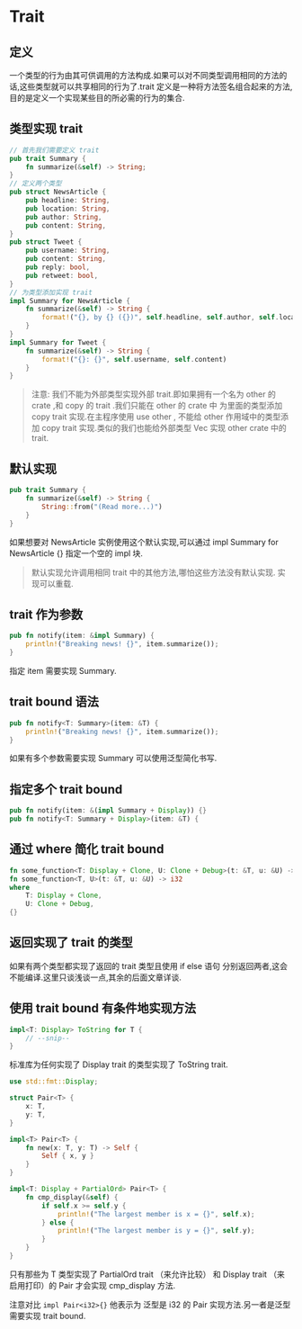 # Trait

## 定义

一个类型的行为由其可供调用的方法构成.如果可以对不同类型调用相同的方法的话,这些类型就可以共享相同的行为了.trait 定义是一种将方法签名组合起来的方法,目的是定义一个实现某些目的所必需的行为的集合.

## 类型实现 trait

```rust
// 首先我们需要定义 trait
pub trait Summary {
    fn summarize(&self) -> String;
}
// 定义两个类型
pub struct NewsArticle {
    pub headline: String,
    pub location: String,
    pub author: String,
    pub content: String,
}
pub struct Tweet {
    pub username: String,
    pub content: String,
    pub reply: bool,
    pub retweet: bool,
}
// 为类型添加实现 trait
impl Summary for NewsArticle {
    fn summarize(&self) -> String {
        format!("{}, by {} ({})", self.headline, self.author, self.location)
    }
}
impl Summary for Tweet {
    fn summarize(&self) -> String {
        format!("{}: {}", self.username, self.content)
    }
}
```

> 注意: 我们不能为外部类型实现外部 trait.即如果拥有一个名为 other 的 crate ,和 copy 的 trait .我们只能在 other 的 crate 中 为里面的类型添加 copy trait 实现.在主程序使用 use other , 不能给 other 作用域中的类型添加 copy trait 实现.类似的我们也能给外部类型 Vec<T> 实现 other crate 中的 trait.

## 默认实现

```rust
pub trait Summary {
    fn summarize(&self) -> String {
        String::from("(Read more...)")
    }
}
```

如果想要对 NewsArticle 实例使用这个默认实现,可以通过 impl Summary for NewsArticle {} 指定一个空的 impl 块.

> 默认实现允许调用相同 trait 中的其他方法,哪怕这些方法没有默认实现.
> 实现可以重载.

## trait 作为参数

```rust
pub fn notify(item: &impl Summary) {
    println!("Breaking news! {}", item.summarize());
}
```

指定 item 需要实现 Summary.

## trait bound 语法

```rust
pub fn notify<T: Summary>(item: &T) {
    println!("Breaking news! {}", item.summarize());
}
```

如果有多个参数需要实现 Summary 可以使用泛型简化书写.

## 指定多个 trait bound

```rust
pub fn notify(item: &(impl Summary + Display)) {}
pub fn notify<T: Summary + Display>(item: &T) {
```

## 通过 where 简化 trait bound

```rust
fn some_function<T: Display + Clone, U: Clone + Debug>(t: &T, u: &U) -> i32 {}
fn some_function<T, U>(t: &T, u: &U) -> i32
where
    T: Display + Clone,
    U: Clone + Debug,
{}
```

## 返回实现了 trait 的类型

如果有两个类型都实现了返回的 trait 类型且使用 if else 语句 分别返回两者,这会不能编译.这里只谈浅谈一点,其余的后面文章详谈.

## 使用 trait bound 有条件地实现方法

```rust
impl<T: Display> ToString for T {
    // --snip--
}
```

标准库为任何实现了 Display trait 的类型实现了 ToString trait.

```rust
use std::fmt::Display;

struct Pair<T> {
    x: T,
    y: T,
}

impl<T> Pair<T> {
    fn new(x: T, y: T) -> Self {
        Self { x, y }
    }
}

impl<T: Display + PartialOrd> Pair<T> {
    fn cmp_display(&self) {
        if self.x >= self.y {
            println!("The largest member is x = {}", self.x);
        } else {
            println!("The largest member is y = {}", self.y);
        }
    }
}
```

只有那些为 T 类型实现了 PartialOrd trait （来允许比较） 和 Display trait （来启用打印）的 Pair<T> 才会实现 cmp_display 方法.

注意对比 `impl Pair<i32>{}` 他表示为 泛型是 i32 的 Pair 实现方法.另一者是泛型需要实现 trait bound.
